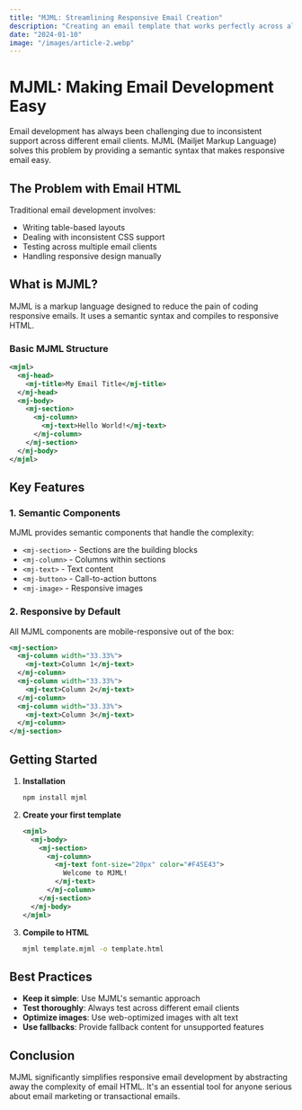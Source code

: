 ```yaml
---
title: "MJML: Streamlining Responsive Email Creation"
description: "Creating an email template that works perfectly across all browsers and email clients is tricky because email clients (like Outlook, Gmail, Apple Mail) have very inconsistent support for HTML and CSS. so make it easy with MJML."
date: "2024-01-10"
image: "/images/article-2.webp"
---
```


# MJML: Making Email Development Easy

Email development has always been challenging due to inconsistent support across different email clients. MJML (Mailjet Markup Language) solves this problem by providing a semantic syntax that makes responsive email easy.

## The Problem with Email HTML

Traditional email development involves:

- Writing table-based layouts
- Dealing with inconsistent CSS support
- Testing across multiple email clients
- Handling responsive design manually

## What is MJML?

MJML is a markup language designed to reduce the pain of coding responsive emails. It uses a semantic syntax and compiles to responsive HTML.

### Basic MJML Structure

```xml
<mjml>
  <mj-head>
    <mj-title>My Email Title</mj-title>
  </mj-head>
  <mj-body>
    <mj-section>
      <mj-column>
        <mj-text>Hello World!</mj-text>
      </mj-column>
    </mj-section>
  </mj-body>
</mjml>
```

## Key Features

### 1. Semantic Components

MJML provides semantic components that handle the complexity:

- `<mj-section>` - Sections are the building blocks
- `<mj-column>` - Columns within sections
- `<mj-text>` - Text content
- `<mj-button>` - Call-to-action buttons
- `<mj-image>` - Responsive images

### 2. Responsive by Default

All MJML components are mobile-responsive out of the box:

```xml
<mj-section>
  <mj-column width="33.33%">
    <mj-text>Column 1</mj-text>
  </mj-column>
  <mj-column width="33.33%">
    <mj-text>Column 2</mj-text>
  </mj-column>
  <mj-column width="33.33%">
    <mj-text>Column 3</mj-text>
  </mj-column>
</mj-section>
```

## Getting Started

1. **Installation**

   ```bash
   npm install mjml
   ```

2. **Create your first template**

   ```xml
   <mjml>
     <mj-body>
       <mj-section>
         <mj-column>
           <mj-text font-size="20px" color="#F45E43">
             Welcome to MJML!
           </mj-text>
         </mj-column>
       </mj-section>
     </mj-body>
   </mjml>
   ```

3. **Compile to HTML**
   ```bash
   mjml template.mjml -o template.html
   ```

## Best Practices

- **Keep it simple**: Use MJML's semantic approach
- **Test thoroughly**: Always test across different email clients
- **Optimize images**: Use web-optimized images with alt text
- **Use fallbacks**: Provide fallback content for unsupported features

## Conclusion

MJML significantly simplifies responsive email development by abstracting away the complexity of email HTML. It's an essential tool for anyone serious about email marketing or transactional emails.
